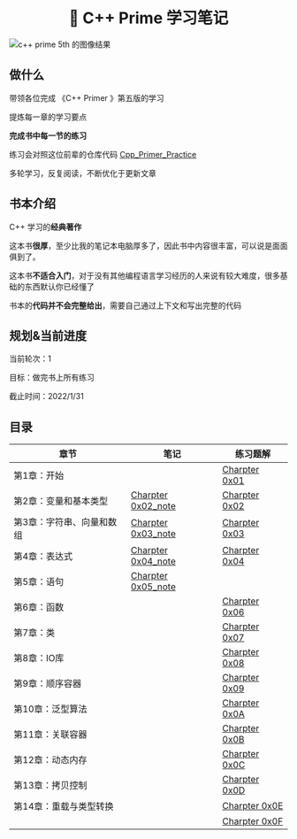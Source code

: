 <h1 align="center">📔 C++ Prime 学习笔记</h1>

![c++ prime 5th 的图像结果](https://s2.loli.net/2021/12/14/VSEWJ5crKF27tm9.jpg)



## 做什么

带领各位完成 《C++ Primer 》第五版的学习

提炼每一章的学习要点

**完成书中每一节的练习**

练习会对照这位前辈的仓库代码 [Cpp_Primer_Practice](https://github.com/applenob/Cpp_Primer_Practice)

多轮学习，反复阅读，不断优化于更新文章



## 书本介绍

C++ 学习的**经典著作**

这本书**很厚**，至少比我的笔记本电脑厚多了，因此书中内容很丰富，可以说是面面俱到了。

这本书**不适合入门**，对于没有其他编程语言学习经历的人来说有较大难度，很多基础的东西默认你已经懂了

书本的**代码并不会完整给出**，需要自己通过上下文和写出完整的代码



## 规划&当前进度

当前轮次：1

目标：做完书上所有练习

截止时间：2022/1/31

## 目录

| 章节                      | 笔记                                                        | 练习题解                                          |
| ------------------------- | ----------------------------------------------------------- | ------------------------------------------------- |
| 第1章：开始               |                                                             | [Charpter 0x01](/C++/C++prime/Charpter%200x01.md) |
| 第2章：变量和基本类型     | [Charpter 0x02_note](/C++/C++prime/Charpter%200x02_note.md) | [Charpter 0x02](/C++/C++prime/Charpter%200x02.md) |
| 第3章：字符串、向量和数组 | [Charpter 0x03_note](/C++/C++prime/Charpter%200x03_note.md) | [Charpter 0x03](/C++/C++prime/Charpter%200x03.md) |
| 第4章：表达式             | [Charpter 0x04_note](/C++/C++prime/Charpter%200x04_note.md) | [Charpter 0x04](/C++/C++prime/Charpter%200x04.md) |
| 第5章：语句               | [Charpter 0x05_note](/C++/C++prime/Charpter%200x05_note.md) |                                                   |
| 第6章：函数               |                                                             | [Charpter 0x06](/C++/C++prime/Charpter%200x06.md) |
| 第7章：类                 |                                                             | [Charpter 0x07](/C++/C++prime/Charpter%200x07.md) |
| 第8章：IO库               |                                                             | [Charpter 0x08](/C++/C++prime/Charpter%200x08.md) |
| 第9章：顺序容器           |                                                             | [Charpter 0x09](/C++/C++prime/Charpter%200x09.md) |
| 第10章：泛型算法          |                                                             | [Charpter 0x0A](/C++/C++prime/Charpter%200x0A.md) |
| 第11章：关联容器          |                                                             | [Charpter 0x0B](/C++/C++prime/Charpter%200x0B.md) |
| 第12章：动态内存          |                                                             | [Charpter 0x0C](/C++/C++prime/Charpter%200x0C.md) |
| 第13章：拷贝控制          |                                                             | [Charpter 0x0D](/C++/C++prime/Charpter%200x0D.md) |
| 第14章：重载与类型转换    |                                                             | [Charpter 0x0E](/C++/C++prime/Charpter%200x0E.md) |
|                           |                                                             | [Charpter 0x0F](/C++/C++prime/Charpter%200x0F.md) |

